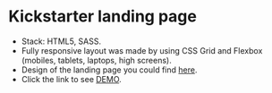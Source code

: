 # Kickstarter landing page

- Stack: HTML5, SASS.
- Fully responsive layout was made by using CSS Grid and Flexbox (mobiles, tablets, laptops, high screens).
- Design of the landing page you could find [here](https://www.figma.com/file/5jdcVOv7NiA0l0HGfqEyHC/%E2%84%9611-(kickstarter)-(Copy)?node-id=0%3A1).
- Click the link to see [DEMO](https://AlisaVlasova.github.io/layout_miami/).